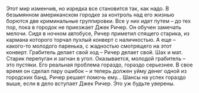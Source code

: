 <!--2025-02-16 12:30:07-->
Этот мир изменчив, но изредка все становится так, как надо.
      В безымянном американском городке за контроль над его жизнью борются две криминальные группировки. Все у них идет путем – до тех пор, пока в городок не приезжает Джек Ричер.
      Он обучен замечать мелочи.
      Сидя в ночном автобусе, Ричер приметил спящего старика, из кармана которого торчал пухлый конверт с наличностью. А еще – какого-то молодого паренька, с жадностью смотрящего на этот конверт.
      Грабитель делает свой ход – Ричер делает свой. Шах и мат.
      Старик перепуган и загнан в угол. Оказывается, молодой грабитель – это пустяки. Его реальная проблема гораздо, гораздо серьезнее. В свое время он сделал пару ошибок – и теперь должен уйму денег одной из городских банд. Ричер решает помочь ему…
      Шансы на успех гораздо выше, если в дело вступает Джек Ричер. Это уж будьте уверены.